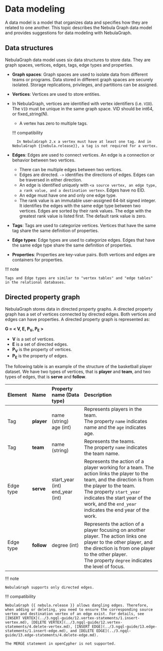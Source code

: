 # Data modeling

A data model is a model that organizes data and specifies how they are related to one another. This topic describes the Nebula Graph data model and provides suggestions for data modeling with NebulaGraph.

## Data structures

NebulaGraph data model uses six data structures to store data. They are graph spaces, vertices, edges, tags, edge types and properties.

- **Graph spaces**: Graph spaces are used to isolate data from different teams or programs. Data stored in different graph spaces are securely isolated. Storage replications, privileges, and partitions can be assigned.

- **Vertices**: Vertices are used to store entities.

- In NebulaGraph, vertices are identified with vertex identifiers (i.e. `VID`). The `VID` must be unique in the same graph space. VID should be int64, or fixed_string(N).
  - A vertex has zero to multiple tags.

  !!! compatibility

        In NebulaGraph 2.x a vertex must have at least one tag. And in NebulaGraph {{nebula.release}}, a tag is not required for a vertex.

- **Edges**: Edges are used to connect vertices. An edge is a connection or behavior between two vertices.
  - There can be multiple edges between two vertices.
  - Edges are directed. `->` identifies the directions of edges. Edges can be traversed in either direction.
  - An edge is identified uniquely with `<a source vertex, an edge type, a rank value, and a destination vertex>`. Edges have no EID.
  - An edge must have one and only one edge type.
  - The rank value is an immutable user-assigned 64-bit signed integer. It identifies the edges with the same edge type between two vertices. Edges are sorted by their rank values. The edge with the greatest rank value is listed first. The default rank value is zero.

- **Tags**: Tags are used to categorize vertices. Vertices that have the same tag share the same definition of properties.

- **Edge types**: Edge types are used to categorize edges. Edges that have the same edge type share the same definition of properties.

- **Properties**: Properties are key-value pairs. Both vertices and edges are containers for properties.

!!! note

    Tags and Edge types are similar to "vertex tables" and "edge tables" in the relational databases.

## Directed property graph

NebulaGraph stores data in directed property graphs. A directed property graph has a set of vertices connected by directed edges. Both vertices and edges can have properties. A directed property graph is represented as:

**G = < V, E, P<sub>V</sub>, P<sub>E</sub> >**

- **V** is a set of vertices.
- **E** is a set of directed edges.
- **P<sub>V</sub>** is the property of vertices.
- **P<sub>E</sub>** is the property of edges.

The following table is an example of the structure of the basketball player dataset. We have two types of vertices, that is **player** and **team**, and two types of edges, that is **serve** and **follow**.

| Element  | Name  | Property name (Data type)  |  Description  |
| :---  | :---  | :---  | :---  |
| Tag  | **player**  | name (string) </br>age (int) | Represents players in the team. </br>The property `name` indicates name and the `age` indicates age.   |
| Tag  | **team** | name (string)  | Represents the teams. </br>The property `name` indicates the team name. |
| Edge type | **serve**  | start_year (int) </br> end_year (int) |  Represents the action of a player working for a team. The action links the player to the team, and the direction is from the player to the team.</br>The property `start_year` indicates the start year of the work, and the `end_year` indicates the end year of the work.|
| Edge type | **follow**  | degree (int) | Represents the action of a player focusing on another player. The action links one player to the other player, and the direction is from one player to the other player.</br>The property `degree` indicates the level of focus. |

!!! note

    NebulaGraph supports only directed edges.

!!! compatibility

    NebulaGraph {{ nebula.release }} allows dangling edges. Therefore, when adding or deleting, you need to ensure the corresponding source vertex and destination vertex of an edge exist. For details, see [INSERT VERTEX](../3.ngql-guide/12.vertex-statements/1.insert-vertex.md), [DELETE VERTEX](../3.ngql-guide/12.vertex-statements/4.delete-vertex.md), [INSERT EDGE](../3.ngql-guide/13.edge-statements/1.insert-edge.md), and [DELETE EDGE](../3.ngql-guide/13.edge-statements/4.delete-edge.md).

    The MERGE statement in openCypher is not supported.

